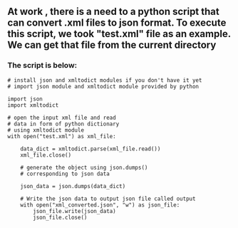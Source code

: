 ## At work , there is a need to a python script that can convert .xml files to json format. To execute this script, we took "test.xml" file as an example. We can get that file from the current directory

### The script is below:

```
# install json and xmltodict modules if you don't have it yet
# import json module and xmltodict module provided by python

import json
import xmltodict

# open the input xml file and read
# data in form of python dictionary
# using xmltodict module
with open("test.xml") as xml_file:
	
	data_dict = xmltodict.parse(xml_file.read())
	xml_file.close()
	
	# generate the object using json.dumps()
	# corresponding to json data
	
	json_data = json.dumps(data_dict)
	
	# Write the json data to output json file called output
	with open("xml_converted.json", "w") as json_file:
		json_file.write(json_data)
		json_file.close()

```
